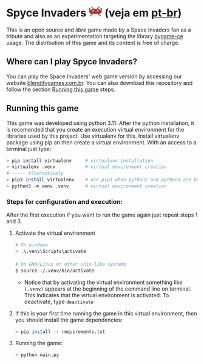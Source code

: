 # Spyce Invaders <img src=./res/img/icon.png height="27" width="35"> (veja em [pt-br](./README.md))

This is an open source and *libre* game made by a Space Invaders fan as a tribute and also as an experimentation
targeting the library [pygame-ce](https://pyga.me/) usage. The distribution of this game and its content is free of charge.

## Where can I play Spyce Invaders?

You can play the Space Invaders' web game version by accessing our website [blendifygames.com.br](https://www.blendifygames.com.br).
You can also download this repository and follow the section <a href="#running-this-game">Running this game</a> steps.

## Running this game

This game was developed using python 3.11. After the python installation, it is recomended that you create
an execution virtual environment for the libraries used by this project. Use virtualenv for this.
Install virtualenv package using pip an then create a virtual environment. With an access to a terminal just type:

```bash
> pip install virtualenv     # virtualenv installation
> virtualenv .venv           # virtual environment creation
#------ Alternatively
> pip3 install virtualenv    # use pip3 when python2 and python3 are both available in the system
> python3 -m venv .venv      # virtual environment creation
```

### Steps for configuration and execution:

After the first execution if you want to run the game again just repeat steps 1 and 3.

1. Activate the virtual environment

    ```bash
    # On windows
    > .\.venv\Scripts\activate
    
    # On GNU/Linux or other unix-like systems
    $ source ./.venv/bin/activate
    ```

    * Notice that by activating the virtual environment something like `(.venv)` appears at the beginning of the
      command line on terminal. This indicates that the virtual environment is activated. To deactivate, type `deactivate`
      
2. If this is your first time running the game in this virtual environment, then you should install the game dependencies:

    ```bash
    > pip install -r requirements.txt
    ```

3. Running the game:

    ```bash
    > python main.py
    ```
